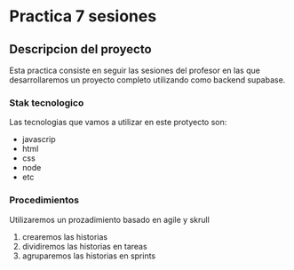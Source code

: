 # Practica 7 sesiones
## Descripcion del proyecto
Esta practica consiste en seguir las sesiones del profesor en las que desarrollaremos un proyecto completo utilizando como backend supabase.
### Stak tecnologico
Las tecnologias que vamos a utilizar en este protyecto son:
- javascrip 
- html 
- css 
- node 
- etc
### Procedimientos
Utilizaremos un prozadimiento basado en agile y skrull
1. crearemos las historias
2. dividiremos las historias en tareas
3. agruparemos las historias en sprints
